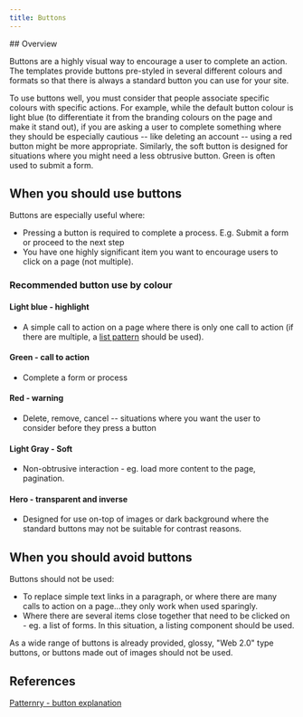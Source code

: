 ```yaml
---
title: Buttons
---
```

<div class="jumpnav"></div>
## Overview

Buttons are a highly visual way to encourage a user to complete an action. The templates provide buttons pre-styled in several different colours and formats so that there is always a standard button you can use for your site.

To use buttons well, you must consider that people associate specific colours with specific actions. For example, while the default button colour is light blue (to differentiate it from the branding colours on the page and make it stand out), if you are asking a user to complete something where they should be especially cautious -- like deleting an account -- using a red button might be more appropriate. Similarly, the soft button is designed for situations where you might need a less obtrusive button. Green is often used to submit a form.

## When you should use buttons

Buttons are especially useful where:

* Pressing a button is required to complete a process. E.g. Submit a form or proceed to the next step
* You have one highly significant item you want to encourage users to click on a page (not multiple).

### Recommended button use by colour

#### Light blue - highlight

* A simple call to action on a page where there is only one call to action (if there are multiple, a [list pattern](/components/listings) should be used).

#### Green - call to action

* Complete a form or process

#### Red - warning

* Delete, remove, cancel -- situations where you want the user to consider before they press a button

#### Light Gray - Soft

* Non-obtrusive interaction - eg. load more content to the page, pagination.

#### Hero - transparent and inverse

* Designed for use on-top of images or dark background where the standard buttons may not be suitable for contrast reasons.

## When you should avoid buttons
Buttons should not be used:

* To replace simple text links in a paragraph, or where there are many calls to action on a page...they only work when used sparingly.
* Where there are several items close together that need to be clicked on - eg. a list of forms. In this situation, a listing component should be used.

As a wide range of buttons is already provided, glossy, "Web 2.0" type buttons, or buttons made out of images should not be used.

## References

[Patternry - button explanation](http://patternry.com/p=primary-secondary-actions/)